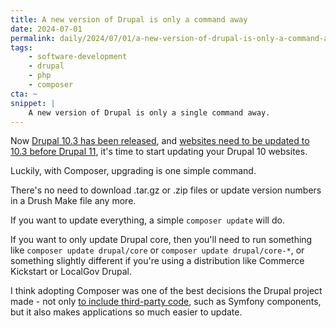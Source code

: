 ```yaml
---
title: A new version of Drupal is only a command away
date: 2024-07-01
permalink: daily/2024/07/01/a-new-version-of-drupal-is-only-a-command-away
tags:
    - software-development
    - drupal
    - php
    - composer
cta: ~
snippet: |
    A new version of Drupal is only a single command away.
---
```


Now [Drupal 10.3 has been released][0], and [websites need to be updated to 10.3 before Drupal 11][1], it's time to start updating your Drupal 10 websites.

Luckily, with Composer, upgrading is one simple command.

There's no need to download .tar.gz or .zip files or update version numbers in a Drush Make file any more.

If you want to update everything, a simple `composer update` will do.

If you want to only update Drupal core, then you'll need to run something like `composer update drupal/core` or `composer update drupal/core-*`, or something slightly different if you're using a distribution like Commerce Kickstart or LocalGov Drupal.

I think adopting Composer was one of the best decisions the Drupal project made - not only [to include third-party code][2], such as Symfony components, but it also makes applications so much easier to update.

[0]: {{site.url}}/daily/2024/06/23/drupal-10-3-released
[1]: {{site.url}}/daily/2024/06/29/countdown-to-drupal-11
[2]: {{site.url}}/daily/2024/06/09/proudly-found-elsewhere
